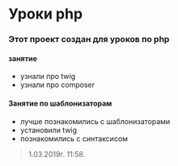 # Уроки php #
### Этот проект создан для уроков по php ###
#### занятие ####
- узнали про twig
- узнали про composer
#### Занятие по шаблонизаторам ####
- лучше познакомились с шаблонизаторами
- установили twig 
- познакомились с синтаксисом
> 1.03.2019г. 11:58.